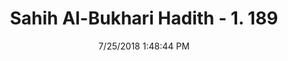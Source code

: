 ---
title        : "Sahih Al-Bukhari Hadith - 1. 189"
date         : 7/25/2018 1:48:44 PM
draft        : false
type         : "hadith"
layout       : "hadith"
BookCode     : "SHB"
VolumeNumber : "1"
HadithNumber : "189"
categories  :  ["Ablution-Drinking the remaining water after ablution"]
tags  :  ["As Saib bin Yazid"]
---
